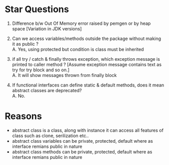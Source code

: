 # Star Questions

1. Difference b/w Out Of Memory error raised by pemgen or by heap space [Variation in JDK versions]

2. Can we access variables/methods outside the package without making it as public ? <br>
A. Yes, using protected but condition is class must be inherited 

3. if all try / catch & finally throws exception, which exception message is printed to caller method ? [Assume exception message contains text as try for try block and so on.] <br>
A. It will show messages thrown from finally block

4. If functional interfaces can define static & default methods, does it mean abstract classes are deprecated? <br>
A. No. <br>
# Reasons
   - abstract class is a class, along with instance it can access all features of class such as clone, serilization etc..
   - abstract class variables can be private, protected, default where as interface remians public in nature
   - abstract class methods can be private, protected, default where as interface remians public in nature
